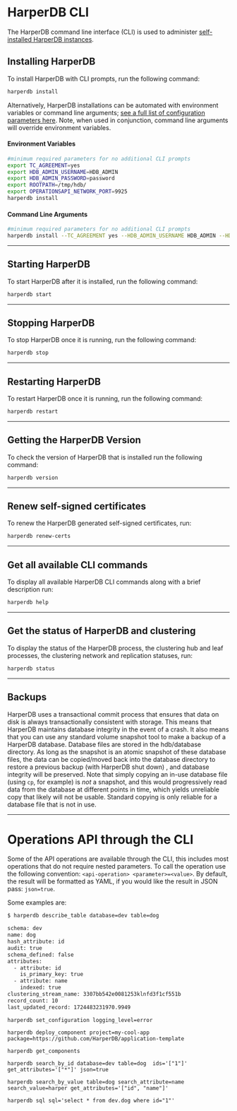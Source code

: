# HarperDB CLI

The HarperDB command line interface (CLI) is used to administer [self-installed HarperDB instances](install-harperdb/).

## Installing HarperDB

To install HarperDB with CLI prompts, run the following command:

```bash
harperdb install
```

Alternatively, HarperDB installations can be automated with environment variables or command line arguments; [see a full list of configuration parameters here](configuration.md#Using-the-Configuration-File-and-Naming-Conventions). Note, when used in conjunction, command line arguments will override environment variables.

#### Environment Variables

```bash
#minimum required parameters for no additional CLI prompts
export TC_AGREEMENT=yes
export HDB_ADMIN_USERNAME=HDB_ADMIN
export HDB_ADMIN_PASSWORD=password
export ROOTPATH=/tmp/hdb/
export OPERATIONSAPI_NETWORK_PORT=9925
harperdb install
```

#### Command Line Arguments

```bash
#minimum required parameters for no additional CLI prompts
harperdb install --TC_AGREEMENT yes --HDB_ADMIN_USERNAME HDB_ADMIN --HDB_ADMIN_PASSWORD password --ROOTPATH /tmp/hdb/ --OPERATIONSAPI_NETWORK_PORT 9925
```

***

## Starting HarperDB

To start HarperDB after it is installed, run the following command:

```bash
harperdb start
```

***

## Stopping HarperDB

To stop HarperDB once it is running, run the following command:

```bash
harperdb stop
```

***

## Restarting HarperDB

To restart HarperDB once it is running, run the following command:

```bash
harperdb restart
```
***

## Getting the HarperDB Version

To check the version of HarperDB that is installed run the following command:

```bash
harperdb version
```
***

## Renew self-signed certificates

To renew the HarperDB generated self-signed certificates, run:

```bash
harperdb renew-certs
```

***

## Get all available CLI commands

To display all available HarperDB CLI commands along with a brief description run:

```bash
harperdb help
```
***

## Get the status of HarperDB and clustering

To display the status of the HarperDB process, the clustering hub and leaf processes, the clustering network and replication statuses, run:

```bash
harperdb status
```

***

## Backups

HarperDB uses a transactional commit process that ensures that data on disk is always transactionally consistent with storage. This means that HarperDB maintains database integrity in the event of a crash. It also means that you can use any standard volume snapshot tool to make a backup of a HarperDB database. Database files are stored in the hdb/database directory. As long as the snapshot is an atomic snapshot of these database files, the data can be copied/moved back into the database directory to restore a previous backup (with HarperDB shut down) , and database integrity will be preserved. Note that simply copying an in-use database file (using `cp`, for example) is _not_ a snapshot, and this would progressively read data from the database at different points in time, which yields unreliable copy that likely will not be usable. Standard copying is only reliable for a database file that is not in use.

***

# Operations API through the CLI

Some of the API operations are available through the CLI, this includes most operations that do not require nested parameters. 
To call the operation use the following convention: `<api-operation> <parameter>=<value>`. 
By default, the result will be formatted as YAML, if you would like the result in JSON pass: `json=true`.

Some examples are:

```bash
$ harperdb describe_table database=dev table=dog

schema: dev
name: dog
hash_attribute: id
audit: true
schema_defined: false
attributes:
  - attribute: id
    is_primary_key: true
  - attribute: name
    indexed: true
clustering_stream_name: 3307bb542e0081253klnfd3f1cf551b
record_count: 10
last_updated_record: 1724483231970.9949
```

`harperdb set_configuration logging_level=error`

`harperdb deploy_component project=my-cool-app package=https://github.com/HarperDB/application-template`

`harperdb get_components`

`harperdb search_by_id database=dev table=dog  ids='["1"]' get_attributes='["*"]' json=true`

`harperdb search_by_value table=dog search_attribute=name search_value=harper get_attributes='["id", "name"]'`

`harperdb sql sql='select * from dev.dog where id="1"'`
